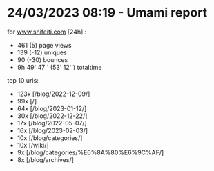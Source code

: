 # 24/03/2023 08:19 - Umami report
for www.shifeiti.com [24h] :

 - 461 (5) page views
 - 139 (-12) uniques
 - 90 (-30) bounces
 - 9h 49' 47'' (53' 12'') totaltime


top 10 urls:
 - 123x [/blog/2022-12-09/]
 - 99x [/]
 - 64x [/blog/2023-01-12/]
 - 30x [/blog/2022-12-22/]
 - 17x [/blog/2022-05-07/]
 - 16x [/blog/2023-02-03/]
 - 10x [/blog/categories/]
 - 10x [/wiki/]
 - 9x [/blog/categories/%E6%8A%80%E6%9C%AF/]
 - 8x [/blog/archives/]


